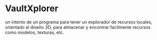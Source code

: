 # VaultXplorer
un intento de un programa para tener un explorador de recursos locales, orientado al diseño 3D, para almacenar y encontrar facilmente recursos como modelos, texturas, etc.
